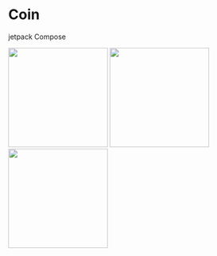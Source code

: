 # Coin

jetpack Compose

<img src="https://user-images.githubusercontent.com/86536988/197234076-6ec07e6e-7c0a-4317-b319-d4313d60ad03.png" width="200">  <img src="https://user-images.githubusercontent.com/86536988/197234082-c23c9b43-9821-493e-b962-52d88bad5a27.png" width="200">   <img src="https://user-images.githubusercontent.com/86536988/197234090-7826b95a-35e2-4274-80bd-d3ce7f23a1e4.png" width="200">
